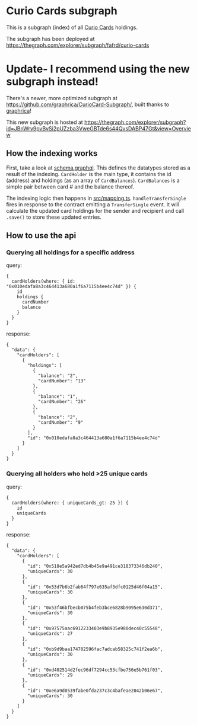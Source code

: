 # Curio Cards subgraph

This is a subgraph (index) of all [Curio Cards](https://curio.cards) holdings.

The subgraph has been deployed at https://thegraph.com/explorer/subgraph/fafrd/curio-cards

# Update- I recommend using the new subgraph instead!
There's a newer, more optimized subgraph at https://github.com/graphrica/CurioCard-Subgraph/, built thanks to [graphrica](https://github.com/graphrica)!

This new subgraph is hosted at https://thegraph.com/explorer/subgraph?id=JBnWrv9pvBvSi2pUZzba3VweGBTde6s44QvsDABP47Gt&view=Overview

## How the indexing works

First, take a look at [schema.graphql](schema.graphql). This defines the datatypes stored as a result of the indexing. `CardHolder` is the main type, it contains the id (address) and holdings (as an array of `CardBalances`). `CardBalances` is a simple pair between card # and the balance thereof.

The indexing logic then happens in [src/mapping.ts](src/mapping.ts). `handleTransferSingle` fires in response to the contract emitting a `TransferSingle` event. It will calculate the updated card holdings for the sender and recipient and call `.save()` to store these updated entries.

## How to use the api

### Querying all holdings for a specific address

query:
```
{
  cardHolders(where: { id: "0x010edafa8a3c464413a680a1f6a7115b4ee4c74d" }) {
    id
    holdings {
      cardNumber
      balance
    }
  }
}
```
response:
```
{
  "data": {
    "cardHolders": [
      {
        "holdings": [
          {
            "balance": "2",
            "cardNumber": "13"
          },
          {
            "balance": "1",
            "cardNumber": "26"
          },
          {
            "balance": "2",
            "cardNumber": "9"
          }
        ],
        "id": "0x010edafa8a3c464413a680a1f6a7115b4ee4c74d"
      }
    ]
  }
}
```

### Querying all holders who hold >25 unique cards

query:
```
{
  cardHolders(where: { uniqueCards_gt: 25 }) {
    id
    uniqueCards
  }
}
```
response:
```
{
  "data": {
    "cardHolders": [
      {
        "id": "0x518e5a942ed7db4b45e9a491ce318373346db240",
        "uniqueCards": 30
      },
      {
        "id": "0x53d7b6b2fab64f797e635af3dfc0125d46f04a15",
        "uniqueCards": 30
      },
      {
        "id": "0x53f46bfbecb075b4feb3bce6828b9095e630d371",
        "uniqueCards": 30
      },
      {
        "id": "0x97575aac6912233403e9b8935e980dec40c55548",
        "uniqueCards": 27
      },
      {
        "id": "0xb9d9baa174702596fac7adcab58325c741f2ea6b",
        "uniqueCards": 30
      },
      {
        "id": "0xd402514d2fec96df7294cc53cfbe756e5b761f03",
        "uniqueCards": 29
      },
      {
        "id": "0xe6a9d0539fabe0fda237c3c4bafeae2042b06e67",
        "uniqueCards": 30
      }
    ]
  }
}
```
